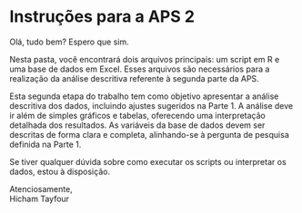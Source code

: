# Instruções para a APS 2

Olá, tudo bem? Espero que sim.

Nesta pasta, você encontrará dois arquivos principais: um script em R e uma base de dados em Excel. Esses arquivos são necessários para a realização da análise descritiva referente à segunda parte da APS.

Esta segunda etapa do trabalho tem como objetivo apresentar a análise descritiva dos dados, incluindo ajustes sugeridos na Parte 1. A análise deve ir além de simples gráficos e tabelas, oferecendo uma interpretação detalhada dos resultados. As variáveis da base de dados devem ser descritas de forma clara e completa, alinhando-se à pergunta de pesquisa definida na Parte 1.

Se tiver qualquer dúvida sobre como executar os scripts ou interpretar os dados, estou à disposição.

Atenciosamente,  
Hicham Tayfour
